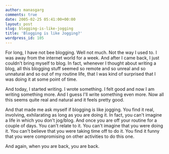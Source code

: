 ```yaml
---
author: manasgarg
comments: true
date: 2005-02-25 05:41:00+00:00
layout: post
slug: blogging-is-like-jogging
title: 'Blogging is like Jogging?'
wordpress_id: 105
---
```


For long, I have not bee blogging. Well not much. Not the way I used to. I was away from the internet world for a week. And after I came back, I just couldn't bring myself to blog. In fact, whenever I thought about writing a blog, all this blogging stuff seemed so remote and so unreal and so unnatural and so out of my routine life, that I was kind of surprised that I was doing it at some point of time.  

And today, I started writing. I wrote something. I felt good and now I am writing something more. And I guess I'll write something even more. Now all this seems quite real and natural and it feels pretty good.  

And that made me ask myself if blogging is like jogging. You find it real, involving, exhilarating as long as you are doing it. In fact, you can't imagine a life in which you don't jog/blog. And once you are off your routine for a couple of days. You can't relate to it. You can't imagine that you were doing it. You can't believe that you were taking time off to do it. You find it funny that you were compromising on other activities to do this one.  

And again, when you are back, you are back.
